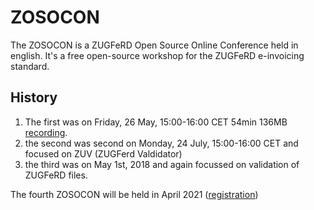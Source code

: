 # ZOSOCON
The ZOSOCON is a ZUGFeRD Open Source Online Conference held in english. It's a free open-source workshop for the ZUGFeRD e-invoicing standard.

## History

1. The first was on Friday, 26 May, 15:00-16:00 CET 54min 136MB [recording](http://mustangproject.org/zosocon/2017-05-26-ZOSOCON-1.mp4). 
2. the second was second on Monday, 24 July, 15:00-16:00 CET and focused on ZUV (ZUGFerd Valdidator)
3. the third was on May 1st, 2018 and again focussed on validation of ZUGFeRD files.

The fourth ZOSOCON will be held in April 2021 ([registration](https://forms.gle/dcmR4gaJDDrfmjJh9))
